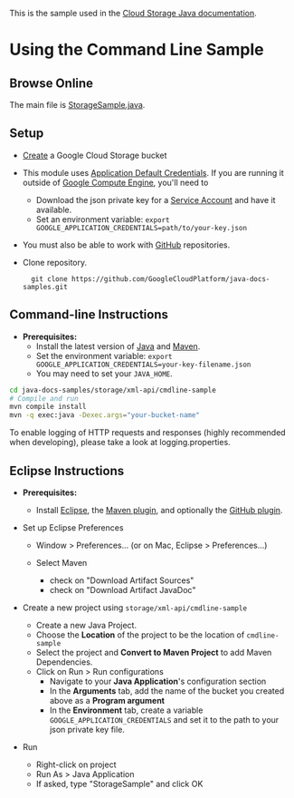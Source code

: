 This is the sample used in the [Cloud Storage Java documentation](https://cloud.google.com/storage/docs/xml-api-java-samples).

Using the Command Line Sample
==============================================================

Browse Online
--------------

The main file is [StorageSample.java](https://github.com/GoogleCloudPlatform/java-docs-samples/blob/master/storage/xml-api/cmdline-sample/src/main/java/StorageSample.java).


Setup
-----

* [Create](https://cloud.google.com/storage/docs/cloud-console#_creatingbuckets) a Google Cloud Storage bucket
* This module uses [Application Default Credentials](https://developers.google.com/accounts/docs/application-default-credentials). If you are running it outside of [Google Compute Engine](https://cloud.google.com/compute/), you'll need to
    * Download the json private key for a [Service Account](https://cloud.google.com/storage/docs/authentication#service_accounts) and have it available.
    * Set an environment variable: `export GOOGLE_APPLICATION_CREDENTIALS=path/to/your-key.json`
* You must also be able to work with [GitHub](https://help.github.com/articles/set-up-git) repositories.
* Clone repository.

        git clone https://github.com/GoogleCloudPlatform/java-docs-samples.git


Command-line Instructions
-------------------------

* **Prerequisites:**
    * Install the latest version of [Java](http//java.com) and [Maven](http://maven.apache.org/download.html).
    * Set the environment variable: `export GOOGLE_APPLICATION_CREDENTIALS=your-key-filename.json`
    * You may need to set your `JAVA_HOME`.

```bash
cd java-docs-samples/storage/xml-api/cmdline-sample
# Compile and run
mvn compile install
mvn -q exec:java -Dexec.args="your-bucket-name"
```

To enable logging of HTTP requests and responses (highly recommended when
developing), please take a look at logging.properties.


Eclipse Instructions
--------------------

* **Prerequisites:**
    * Install [Eclipse](http://www.eclipse.org/downloads/), the [Maven plugin](http://eclipse.org/m2e/), and optionally the [GitHub plugin](http://eclipse.github.com/).

* Set up Eclipse Preferences

    * Window > Preferences... (or on Mac, Eclipse > Preferences...)
    * Select Maven

        * check on "Download Artifact Sources"
        * check on "Download Artifact JavaDoc"

* Create a new project using `storage/xml-api/cmdline-sample`

    * Create a new Java Project.
    * Choose the **Location** of the project to be the location of `cmdline-sample`
    * Select the project and **Convert to Maven Project** to add Maven Dependencies.
    * Click on Run > Run configurations
        * Navigate to your **Java Application**'s configuration section
        * In the **Arguments** tab, add the name of the bucket you created above as a **Program argument**
        * In the **Environment** tab, create a variable `GOOGLE_APPLICATION_CREDENTIALS` and set it to the path to your json private key file.

* Run

    * Right-click on project
    * Run As > Java Application
    * If asked, type "StorageSample" and click OK
